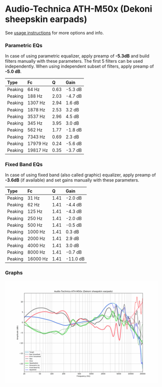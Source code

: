 # Audio-Technica ATH-M50x (Dekoni sheepskin earpads)
See [usage instructions](https://github.com/jaakkopasanen/AutoEq#usage) for more options and info.

### Parametric EQs
In case of using parametric equalizer, apply preamp of **-5.3dB** and build filters manually
with these parameters. The first 5 filters can be used independently.
When using independent subset of filters, apply preamp of **-5.0 dB**.

| Type    | Fc       |    Q | Gain    |
|:--------|:---------|:-----|:--------|
| Peaking | 64 Hz    | 0.63 | -5.3 dB |
| Peaking | 188 Hz   | 2.03 | -4.7 dB |
| Peaking | 1307 Hz  | 2.94 | 1.6 dB  |
| Peaking | 1878 Hz  | 2.53 | 3.2 dB  |
| Peaking | 3537 Hz  | 2.96 | 4.5 dB  |
| Peaking | 345 Hz   | 3.95 | 3.0 dB  |
| Peaking | 562 Hz   | 1.77 | -1.8 dB |
| Peaking | 7343 Hz  | 0.69 | 2.3 dB  |
| Peaking | 17979 Hz | 0.24 | -5.6 dB |
| Peaking | 19817 Hz | 0.35 | -3.7 dB |

### Fixed Band EQs
In case of using fixed band (also called graphic) equalizer, apply preamp of **-3.6dB**
(if available) and set gains manually with these parameters.

| Type    | Fc       |    Q | Gain     |
|:--------|:---------|:-----|:---------|
| Peaking | 31 Hz    | 1.41 | -2.0 dB  |
| Peaking | 62 Hz    | 1.41 | -4.4 dB  |
| Peaking | 125 Hz   | 1.41 | -4.3 dB  |
| Peaking | 250 Hz   | 1.41 | -2.0 dB  |
| Peaking | 500 Hz   | 1.41 | -0.5 dB  |
| Peaking | 1000 Hz  | 1.41 | 0.3 dB   |
| Peaking | 2000 Hz  | 1.41 | 2.9 dB   |
| Peaking | 4000 Hz  | 1.41 | 3.0 dB   |
| Peaking | 8000 Hz  | 1.41 | -0.7 dB  |
| Peaking | 16000 Hz | 1.41 | -11.0 dB |

### Graphs
![](./Audio-Technica%20ATH-M50x%20(Dekoni%20sheepskin%20earpads).png)